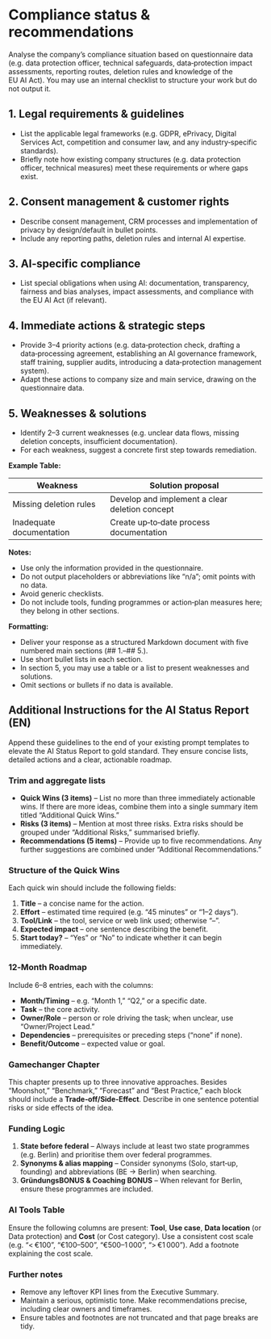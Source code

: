 # Compliance status & recommendations

Analyse the company’s compliance situation based on questionnaire data (e.g. data protection officer, technical safeguards, data‑protection impact assessments, reporting routes, deletion rules and knowledge of the EU AI Act). You may use an internal checklist to structure your work but do not output it.

## 1. Legal requirements & guidelines
- List the applicable legal frameworks (e.g. GDPR, ePrivacy, Digital Services Act, competition and consumer law, and any industry‑specific standards).
- Briefly note how existing company structures (e.g. data protection officer, technical measures) meet these requirements or where gaps exist.

## 2. Consent management & customer rights
- Describe consent management, CRM processes and implementation of privacy by design/default in bullet points.
- Include any reporting paths, deletion rules and internal AI expertise.

## 3. AI‑specific compliance
- List special obligations when using AI: documentation, transparency, fairness and bias analyses, impact assessments, and compliance with the EU AI Act (if relevant).

## 4. Immediate actions & strategic steps
- Provide 3–4 priority actions (e.g. data‑protection check, drafting a data‑processing agreement, establishing an AI governance framework, staff training, supplier audits, introducing a data‑protection management system).
- Adapt these actions to company size and main service, drawing on the questionnaire data.

## 5. Weaknesses & solutions
- Identify 2–3 current weaknesses (e.g. unclear data flows, missing deletion concepts, insufficient documentation).
- For each weakness, suggest a concrete first step towards remediation.

**Example Table:**

| Weakness                 | Solution proposal                                |
|-------------------------|--------------------------------------------------|
| Missing deletion rules  | Develop and implement a clear deletion concept   |
| Inadequate documentation| Create up‑to‑date process documentation          |

**Notes:**
- Use only the information provided in the questionnaire.
- Do not output placeholders or abbreviations like “n/a”; omit points with no data.
- Avoid generic checklists.
- Do not include tools, funding programmes or action‑plan measures here; they belong in other sections.

**Formatting:**
- Deliver your response as a structured Markdown document with five numbered main sections (## 1.–## 5.).
- Use short bullet lists in each section.
- In section 5, you may use a table or a list to present weaknesses and solutions.
- Omit sections or bullets if no data is available.

## Additional Instructions for the AI Status Report (EN)

Append these guidelines to the end of your existing prompt templates to elevate the AI Status Report to gold standard. They ensure concise lists, detailed actions and a clear, actionable roadmap.

### Trim and aggregate lists

* **Quick Wins (3 items)** – List no more than three immediately actionable wins. If there are more ideas, combine them into a single summary item titled “Additional Quick Wins.”
* **Risks (3 items)** – Mention at most three risks. Extra risks should be grouped under “Additional Risks,” summarised briefly.
* **Recommendations (5 items)** – Provide up to five recommendations. Any further suggestions are combined under “Additional Recommendations.”

### Structure of the Quick Wins

Each quick win should include the following fields:

1. **Title** – a concise name for the action.
2. **Effort** – estimated time required (e.g. “45 minutes” or “1–2 days”).
3. **Tool/Link** – the tool, service or web link used; otherwise “–”.
4. **Expected impact** – one sentence describing the benefit.
5. **Start today?** – “Yes” or “No” to indicate whether it can begin immediately.

### 12‑Month Roadmap

Include 6–8 entries, each with the columns:

* **Month/Timing** – e.g. “Month 1,” “Q2,” or a specific date.
* **Task** – the core activity.
* **Owner/Role** – person or role driving the task; when unclear, use “Owner/Project Lead.”
* **Dependencies** – prerequisites or preceding steps (“none” if none).
* **Benefit/Outcome** – expected value or goal.

### Gamechanger Chapter

This chapter presents up to three innovative approaches. Besides “Moonshot,” “Benchmark,” “Forecast” and “Best Practice,” each block should include a **Trade‑off/Side‑Effect**. Describe in one sentence potential risks or side effects of the idea.

### Funding Logic

1. **State before federal** – Always include at least two state programmes (e.g. Berlin) and prioritise them over federal programmes.
2. **Synonyms & alias mapping** – Consider synonyms (Solo, start‑up, founding) and abbreviations (BE → Berlin) when searching.
3. **GründungsBONUS & Coaching BONUS** – When relevant for Berlin, ensure these programmes are included.

### AI Tools Table

Ensure the following columns are present: **Tool**, **Use case**, **Data location** (or Data protection) and **Cost** (or Cost category). Use a consistent cost scale (e.g. “< €100”, “€100–500”, “€500–1 000”, “> €1 000”). Add a footnote explaining the cost scale.

### Further notes

* Remove any leftover KPI lines from the Executive Summary.
* Maintain a serious, optimistic tone. Make recommendations precise, including clear owners and timeframes.
* Ensure tables and footnotes are not truncated and that page breaks are tidy.
